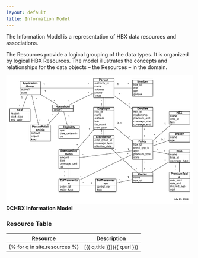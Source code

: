 ```yaml
---
layout: default
title: Information Model
---
```


The Information Model is a representation of HBX data resources and associations.

The Resources provide a logical grouping of the data types.  It is organized by logical HBX Resources.  The model illustrates the concepts and relationships for the data objects – the Resources – in the domain.

![ACApi Information Model](/assets/acapi_information_model.png)
**DCHBX Information Model**

### Resource Table ###

| Resource	| Description |
| --------- | ----------- |
{% for q in site.resources %}| [{{ q.title }}]({{ q.url }}) | {{ q.description }} | <br>{% endfor %}